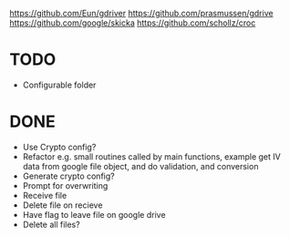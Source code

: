 https://github.com/Eun/gdriver
https://github.com/prasmussen/gdrive
https://github.com/google/skicka
https://github.com/schollz/croc

# TODO
- Configurable folder

# DONE
- Use Crypto config?
- Refactor e.g. small routines called by main functions, example get IV data from google file object, and do validation, and conversion
- Generate crypto config?
- Prompt for overwriting
- Receive file
- Delete file on recieve
- Have flag to leave file on google drive
- Delete all files?